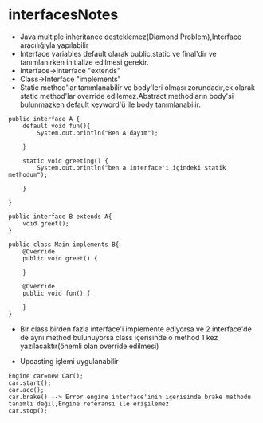 # interfacesNotes

- Java multiple inheritance desteklemez(Diamond Problem),Interface aracılığıyla yapılabilir
- Interface variables default olarak public,static ve final'dir ve tanımlanırken initialize edilmesi gerekir.
- Interface->Interface "extends"
- Class->Interface "implements"
- Static method'lar tanımlanabilir ve body'leri olması zorundadır,ek olarak static method'lar override edilemez.Abstract methodların body'si bulunmazken default keyword'ü ile body tanımlanabilir.
```
public interface A {
    default void fun(){
        System.out.println("Ben A'dayım");

    }

    static void greeting() {
        System.out.println("ben a interface'i içindeki statik methodum");

    }

}

public interface B extends A{
    void greet();
}

public class Main implements B{
    @Override
    public void greet() {

    }

    @Override
    public void fun() {

    }
}

```
- Bir class birden fazla interface'i implemente ediyorsa ve 2 interface'de de aynı method bulunuyorsa class içerisinde o method 1 kez yazılacaktır(önemli olan override edilmesi)


- Upcasting işlemi uygulanabilir
```
Engine car=new Car();
car.start();
car.acc();
car.brake() --> Error engine interface'inin içerisinde brake methodu tanımlı değil,Engine referansı ile erişilemez
car.stop();

```
  


